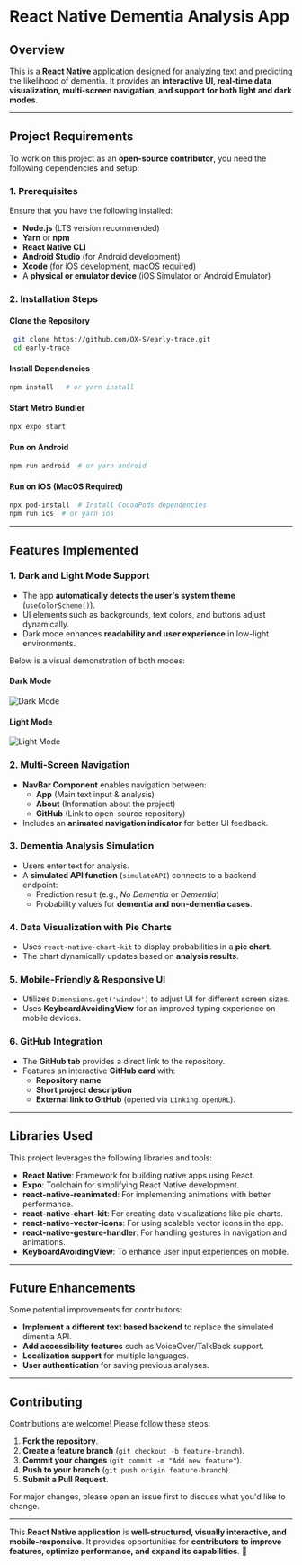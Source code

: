 # React Native Dementia Analysis App

## Overview

This is a **React Native** application designed for analyzing text and predicting the likelihood of dementia. It provides an **interactive UI, real-time data visualization, multi-screen navigation, and support for both light and dark modes**.

---

## **Project Requirements**

To work on this project as an **open-source contributor**, you need the following dependencies and setup:

### **1. Prerequisites**

Ensure that you have the following installed:

- **Node.js** (LTS version recommended)
- **Yarn** or **npm**
- **React Native CLI**
- **Android Studio** (for Android development)
- **Xcode** (for iOS development, macOS required)
- A **physical or emulator device** (iOS Simulator or Android Emulator)

### **2. Installation Steps**

#### **Clone the Repository**

```sh
 git clone https://github.com/OX-S/early-trace.git
 cd early-trace
```

#### **Install Dependencies**

```sh
npm install   # or yarn install
```

#### **Start Metro Bundler**

```sh
npx expo start
```

#### **Run on Android**

```sh
npm run android  # or yarn android
```

#### **Run on iOS** (MacOS Required)

```sh
npx pod-install  # Install CocoaPods dependencies
npm run ios  # or yarn ios
```

---

## **Features Implemented**

### **1. Dark and Light Mode Support**

- The app **automatically detects the user's system theme** (`useColorScheme()`).
- UI elements such as backgrounds, text colors, and buttons adjust dynamically.
- Dark mode enhances **readability and user experience** in low-light environments.

Below is a visual demonstration of both modes:

#### **Dark Mode**
![Dark Mode](./dark.png)

#### **Light Mode**
![Light Mode](./light.png)

### **2. Multi-Screen Navigation**

- **NavBar Component** enables navigation between:
  - **App** (Main text input & analysis)
  - **About** (Information about the project)
  - **GitHub** (Link to open-source repository)
- Includes an **animated navigation indicator** for better UI feedback.

### **3. Dementia Analysis Simulation**

- Users enter text for analysis.
- A **simulated API function** (`simulateAPI`) connects to a backend endpoint:
  - Prediction result (e.g., *No Dementia* or *Dementia*)
  - Probability values for **dementia and non-dementia cases**.

### **4. Data Visualization with Pie Charts**

- Uses `react-native-chart-kit` to display probabilities in a **pie chart**.
- The chart dynamically updates based on **analysis results**.

### **5. Mobile-Friendly & Responsive UI**

- Utilizes `Dimensions.get('window')` to adjust UI for different screen sizes.
- Uses **KeyboardAvoidingView** for an improved typing experience on mobile devices.

### **6. GitHub Integration**

- The **GitHub tab** provides a direct link to the repository.
- Features an interactive **GitHub card** with:
  - **Repository name**
  - **Short project description**
  - **External link to GitHub** (opened via `Linking.openURL`).

---

## **Libraries Used**

This project leverages the following libraries and tools:

- **React Native**: Framework for building native apps using React.
- **Expo**: Toolchain for simplifying React Native development.
- **react-native-reanimated**: For implementing animations with better performance.
- **react-native-chart-kit**: For creating data visualizations like pie charts.
- **react-native-vector-icons**: For using scalable vector icons in the app.
- **react-native-gesture-handler**: For handling gestures in navigation and animations.
- **KeyboardAvoidingView**: To enhance user input experiences on mobile.

---

## **Future Enhancements**

Some potential improvements for contributors:

- **Implement a different text based backend** to replace the simulated dimentia API.
- **Add accessibility features** such as VoiceOver/TalkBack support.
- **Localization support** for multiple languages.
- **User authentication** for saving previous analyses.

---

## **Contributing**

Contributions are welcome! Please follow these steps:

1. **Fork the repository**.
2. **Create a feature branch** (`git checkout -b feature-branch`).
3. **Commit your changes** (`git commit -m "Add new feature"`).
4. **Push to your branch** (`git push origin feature-branch`).
5. **Submit a Pull Request**.

For major changes, please open an issue first to discuss what you'd like to change.

---





This **React Native application** is **well-structured, visually interactive, and mobile-responsive**. It provides opportunities for **contributors to improve features, optimize performance, and expand its capabilities**. 🚀

